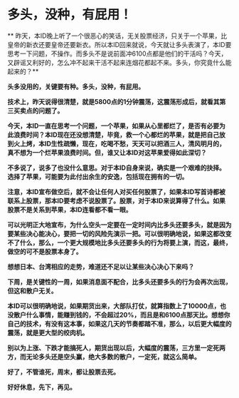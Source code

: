 多头，没种，有屁用！
====

			

** 昨天，本ID晚上听了一个很恶心的笑话，无关股票经济，只关于一个苹果，比皇帝的新衣还要皇帝还要新衣。所以本ID回来就说，今天就让多头表演了，本ID要思考一下问题，不操作。而多头不是说前面冲6100点都是他们的干活吗？今天，又辟谣又利好的，怎么冲不起来干活不起来连烟花都起不来。多头，你究竟什么能起来的？**

**头多没用的，关键要有种。多头，没种，有屁用。**

**技术上，昨天说得很清楚，就是5800点的1分钟震荡，这震荡形成后，就看其第三买卖点的问题了。**

**今天，本ID一直在思考一个问题，一个苹果，如果从心里都烂了，是否有必要为此浪费时间？本ID现在还没想清楚，毕竟，救一个心都烂的苹果，就是把自己放到火上烤，本ID生性疏懒，现在，吃喝不愁，天天可以把酒三人，清风明月的，真不想为一个烂苹果浪费时间。但，谁又让本ID对这苹果爱得如此深切？**

**不多说了，说多了也没什么意思。对于本ID自身来说，确实是一个艰难的抉择。选择了苹果，可能要为此付出余生的安逸，包括现在拥有的一切。**

**注意，本ID宣布做空后，就不会让任何人对买任何股票了，如果本ID写首诗都被联系上股票，那本ID要考虑不说股票了。股票，对于本ID来说算得了什么。如果股票不是关系到苹果，本ID连看都不看一眼。**

**可以光明正大地宣布，为什么空头一定要在一定时间内比多头还要多头，就是因为要某些决心能决心，要把一切的风险先演示一把。可以很明确地说，如果这都改变不了什么，那么，一个更大规模地比多头还要多头的行为将要上演，而这，最终，做空的可不是股票本身了。**

**想想日本、台湾相应的走势，难道还不足以让某些决心决心下来吗？**

**下周，是关键性的一周，如果消息面不配合，比多头还要多头的行为会再次出现，但这和散户无关。**

**本ID可以很明确地说，如果期货出来，大部队打仗，就算指数上了10000点，也没散户什么事情，能赚到钱的，不会超过20%，而且是和6100点那天比。想想你自己的技术，有没有这本事，如果这几天的节奏都踏不准，那么，以后更大幅度的震荡，就是更大型的绞肉机。**

**别以为上涨、下跌才能搞死人，期货出现以后，大幅度的震荡，三方里一定死两方，而无论多头还是空头赢，绝大多数的散户，一定死，就这么简单。**

**好了，不管谁死，周末，都让股票去死。**

**好好休息，先下，再见。**
